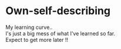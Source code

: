 # Own-self-describing
My learning curve..<br>
I's just a big mess of what I've learned so far. <br>
Expect to get more later !! 
